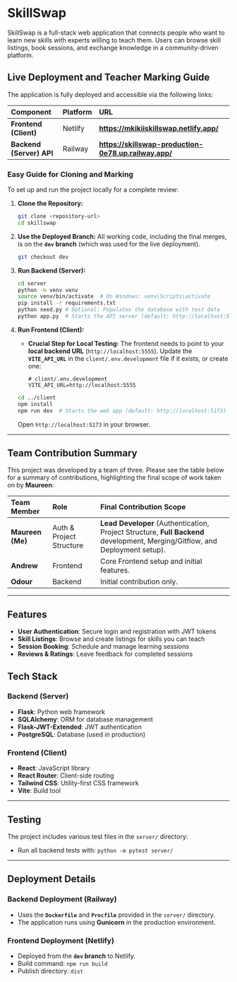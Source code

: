 # SkillSwap 

SkillSwap is a full-stack web application that connects people who want to learn new skills with experts willing to teach them. Users can browse skill listings, book sessions, and exchange knowledge in a community-driven platform.

##  Live Deployment and Teacher Marking Guide

The application is fully deployed and accessible via the following links:

| Component | Platform | URL |
| :--- | :--- | :--- |
| **Frontend (Client)** | Netlify | **https://mkikiiskillswap.netlify.app/** |
| **Backend (Server) API** | Railway | **https://skillswap-production-0e78.up.railway.app/** |

###  Easy Guide for Cloning and Marking

To set up and run the project locally for a complete review:

1.  **Clone the Repository:**
    ```bash
    git clone <repository-url>
    cd skillswap
    ```

2.  **Use the Deployed Branch:**
    All working code, including the final merges, is on the **`dev` branch** (which was used for the live deployment).
    ```bash
    git checkout dev
    ```

3.  **Run Backend (Server):**
    ```bash
    cd server
    python -m venv venv
    source venv/bin/activate  # On Windows: venv\Scripts\activate
    pip install -r requirements.txt
    python seed.py # Optional: Populates the database with test data
    python app.py  # Starts the API server (default: http://localhost:5555)
    ```

4.  **Run Frontend (Client):**
    * **Crucial Step for Local Testing:** The frontend needs to point to your **local backend URL** (`http://localhost:5555`). Update the **`VITE_API_URL`** in the `client/.env.development` file if it exists, or create one:
        ```
        # client/.env.development
        VITE_API_URL=http://localhost:5555
        ```
    ```bash
    cd ../client
    npm install
    npm run dev  # Starts the web app (default: http://localhost:5173)
    ```
    Open `http://localhost:5173` in your browser.

---

##  Team Contribution Summary

This project was developed by a team of three. Please see the table below for a summary of contributions, highlighting the final scope of work taken on by **Maureen**:

| Team Member | Role | Final Contribution Scope |
| :--- | :--- | :--- |
| **Maureen (Me)** | Auth & Project Structure | **Lead Developer** (Authentication, Project Structure, **Full Backend** development, Merging/Gitflow, and Deployment setup). |
| **Andrew** | Frontend | Core Frontend setup and initial features. |
| **Odour** | Backend | Initial contribution only. |

---

##  Features

-   **User Authentication**: Secure login and registration with JWT tokens
-   **Skill Listings**: Browse and create listings for skills you can teach
-   **Session Booking**: Schedule and manage learning sessions
-   **Reviews & Ratings**: Leave feedback for completed sessions

## Tech Stack

### Backend (Server)
-   **Flask**: Python web framework
-   **SQLAlchemy**: ORM for database management
-   **Flask-JWT-Extended**: JWT authentication
-   **PostgreSQL**: Database (used in production)

### Frontend (Client)
-   **React**: JavaScript library
-   **React Router**: Client-side routing
-   **Tailwind CSS**: Utility-first CSS framework
-   **Vite**: Build tool

---

## Testing

The project includes various test files in the `server/` directory:
-   Run all backend tests with: `python -m pytest server/`

---

##  Deployment Details

### Backend Deployment (Railway)
-   Uses the **`Dockerfile`** and **`Procfile`** provided in the `server/` directory.
-   The application runs using **Gunicorn** in the production environment.

### Frontend Deployment (Netlify)
-   Deployed from the **`dev` branch** to Netlify.
-   Build command: `npm run build`
-   Publish directory: `dist`

